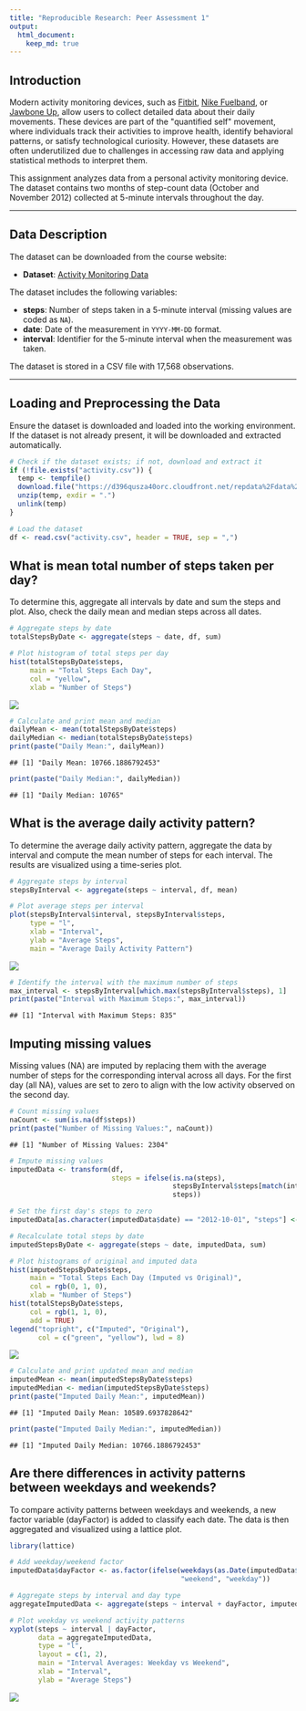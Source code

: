 ```yaml
---
title: "Reproducible Research: Peer Assessment 1"
output: 
  html_document:
    keep_md: true
---
```


## Introduction

Modern activity monitoring devices, such as [Fitbit](http://www.fitbit.com), [Nike Fuelband](http://www.nike.com/us/en_us/c/nikeplus-fuelband), or [Jawbone Up](https://jawbone.com/up), allow users to collect detailed data about their daily movements. These devices are part of the "quantified self" movement, where individuals track their activities to improve health, identify behavioral patterns, or satisfy technological curiosity. However, these datasets are often underutilized due to challenges in accessing raw data and applying statistical methods to interpret them.

This assignment analyzes data from a personal activity monitoring device. The dataset contains two months of step-count data (October and November 2012) collected at 5-minute intervals throughout the day.

---

## Data Description

The dataset can be downloaded from the course website:

- **Dataset**: [Activity Monitoring Data](https://d396qusza40orc.cloudfront.net/repdata%2Fdata%2Factivity.zip)

The dataset includes the following variables:

- **steps**: Number of steps taken in a 5-minute interval (missing values are coded as `NA`).
- **date**: Date of the measurement in `YYYY-MM-DD` format.
- **interval**: Identifier for the 5-minute interval when the measurement was taken.

The dataset is stored in a CSV file with 17,568 observations.

---

## Loading and Preprocessing the Data

Ensure the dataset is downloaded and loaded into the working environment. If the dataset is not already present, it will be downloaded and extracted automatically.


```r
# Check if the dataset exists; if not, download and extract it
if (!file.exists("activity.csv")) {
  temp <- tempfile()
  download.file("https://d396qusza40orc.cloudfront.net/repdata%2Fdata%2Factivity.zip", temp)
  unzip(temp, exdir = ".")
  unlink(temp)
}

# Load the dataset
df <- read.csv("activity.csv", header = TRUE, sep = ",")
```

## What is mean total number of steps taken per day?
To determine this, aggregate all intervals by date and sum the steps and plot.  Also, check the daily mean and median steps across all dates.


```r
# Aggregate steps by date
totalStepsByDate <- aggregate(steps ~ date, df, sum)

# Plot histogram of total steps per day
hist(totalStepsByDate$steps, 
     main = "Total Steps Each Day", 
     col = "yellow", 
     xlab = "Number of Steps")
```

![](PA1_template2_files/figure-html/unnamed-chunk-2-1.png)<!-- -->

```r
# Calculate and print mean and median
dailyMean <- mean(totalStepsByDate$steps)
dailyMedian <- median(totalStepsByDate$steps)
print(paste("Daily Mean:", dailyMean))
```

```
## [1] "Daily Mean: 10766.1886792453"
```

```r
print(paste("Daily Median:", dailyMedian))
```

```
## [1] "Daily Median: 10765"
```

## What is the average daily activity pattern?
To determine the average daily activity pattern, aggregate the data by interval and compute the mean number of steps for each interval. The results are visualized using a time-series plot.

```r
# Aggregate steps by interval
stepsByInterval <- aggregate(steps ~ interval, df, mean)

# Plot average steps per interval
plot(stepsByInterval$interval, stepsByInterval$steps, 
     type = "l", 
     xlab = "Interval", 
     ylab = "Average Steps", 
     main = "Average Daily Activity Pattern")
```

![](PA1_template2_files/figure-html/unnamed-chunk-3-1.png)<!-- -->

```r
# Identify the interval with the maximum number of steps
max_interval <- stepsByInterval[which.max(stepsByInterval$steps), 1]
print(paste("Interval with Maximum Steps:", max_interval))
```

```
## [1] "Interval with Maximum Steps: 835"
```

## Imputing missing values
Missing values (NA) are imputed by replacing them with the average number of steps for the corresponding interval across all days. For the first day (all NA), values are set to zero to align with the low activity observed on the second day.

```r
# Count missing values
naCount <- sum(is.na(df$steps))
print(paste("Number of Missing Values:", naCount))
```

```
## [1] "Number of Missing Values: 2304"
```

```r
# Impute missing values
imputedData <- transform(df, 
                         steps = ifelse(is.na(steps), 
                                        stepsByInterval$steps[match(interval, stepsByInterval$interval)], 
                                        steps))

# Set the first day's steps to zero
imputedData[as.character(imputedData$date) == "2012-10-01", "steps"] <- 0

# Recalculate total steps by date
imputedStepsByDate <- aggregate(steps ~ date, imputedData, sum)

# Plot histograms of original and imputed data
hist(imputedStepsByDate$steps, 
     main = "Total Steps Each Day (Imputed vs Original)", 
     col = rgb(0, 1, 0), 
     xlab = "Number of Steps")
hist(totalStepsByDate$steps, 
     col = rgb(1, 1, 0), 
     add = TRUE)
legend("topright", c("Imputed", "Original"), 
       col = c("green", "yellow"), lwd = 8)
```

![](PA1_template2_files/figure-html/unnamed-chunk-4-1.png)<!-- -->

```r
# Calculate and print updated mean and median
imputedMean <- mean(imputedStepsByDate$steps)
imputedMedian <- median(imputedStepsByDate$steps)
print(paste("Imputed Daily Mean:", imputedMean))
```

```
## [1] "Imputed Daily Mean: 10589.6937828642"
```

```r
print(paste("Imputed Daily Median:", imputedMedian))
```

```
## [1] "Imputed Daily Median: 10766.1886792453"
```

## Are there differences in activity patterns between weekdays and weekends?
To compare activity patterns between weekdays and weekends, a new factor variable (dayFactor) is added to classify each date. The data is then aggregated and visualized using a lattice plot.

```r
library(lattice)

# Add weekday/weekend factor
imputedData$dayFactor <- as.factor(ifelse(weekdays(as.Date(imputedData$date)) %in% c("Saturday", "Sunday"), 
                                          "weekend", "weekday"))

# Aggregate steps by interval and day type
aggregateImputedData <- aggregate(steps ~ interval + dayFactor, imputedData, mean)

# Plot weekday vs weekend activity patterns
xyplot(steps ~ interval | dayFactor, 
       data = aggregateImputedData, 
       type = "l", 
       layout = c(1, 2), 
       main = "Interval Averages: Weekday vs Weekend", 
       xlab = "Interval", 
       ylab = "Average Steps")
```

![](PA1_template2_files/figure-html/unnamed-chunk-5-1.png)<!-- -->

